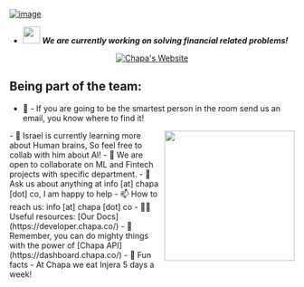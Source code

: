[![image](https://res.cloudinary.com/chapaet/image/upload/v1634896667/ReadMe/image_3_1_zaxkqh.png)](https://github.com/orgs/Chapa-Et/repositories)

- <img src="https://media.giphy.com/media/dscTJjpsiVamjIk6nk/giphy.gif" width="30"> <em><b> We are currently working on solving financial related problems!</b></em>

<p align="center">
<a href="https://chapa.co"><img src="https://res.cloudinary.com/chapaet/image/upload/v1634890868/ReadMe/image_2_imemvx.png" alt="Chapa's Website"></img></a>
</p>

## Being part of the team:

- 🌈  - If you are going to be the smartest person in the room send us an email, you know where to find it!
<img align='right' src="https://media.giphy.com/media/y996jZnvubSxMSekVE/giphy.gif" width="230">
- 🌱 Israel is currently learning more about Human brains, So feel free to collab with him about AI!
- 👯 We are open to collaborate on ML and Fintech projects with specific department.
- 💬 Ask us about anything at info [at] chapa [dot] co, I am happy to help
- 📫 How to reach us: info [at] chapa [dot] co
- 👩‍💻 Useful resources: [Our Docs](https://developer.chapa.co/)
- 🧙 Remember, you can do mighty things with the power of [Chapa API](https://dashboard.chapa.co/)
- 🍿 Fun facts - At Chapa we eat Injera 5 days a week! 
